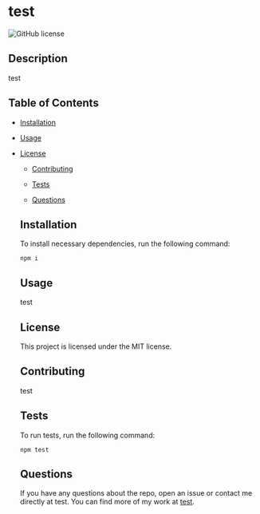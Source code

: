 # test
  ![GitHub license](https://img.shields.io/badge/license-MIT-blue.svg)
  
  ## Description
  
  test
  
  ## Table of Contents 
  
  * [Installation](#installation)
  
  * [Usage](#usage)
  
* [License](#license)

  * [Contributing](#contributing)
  
  * [Tests](#tests)
  
  * [Questions](#questions)
  
  ## Installation
  
  To install necessary dependencies, run the following command:
  
  ```
  npm i
  ```
  
  ## Usage
  
  test
  
  ## License
  
  This project is licensed under the MIT license.
    
  ## Contributing
  
  test
  
  ## Tests
  
  To run tests, run the following command:
  
  ```
  npm test
  ```
  
  ## Questions
  
  If you have any questions about the repo, open an issue or contact me directly at test. You can find more of my work at [test](https://github.com/test/).
  
  
